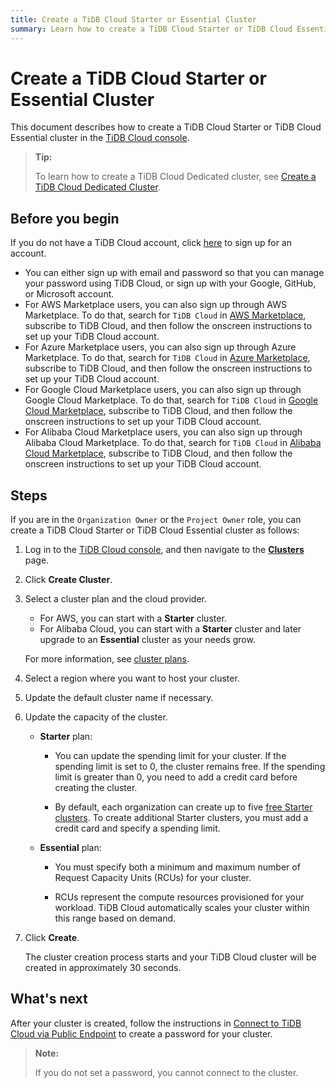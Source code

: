 ```yaml
---
title: Create a TiDB Cloud Starter or Essential Cluster
summary: Learn how to create a TiDB Cloud Starter or TiDB Cloud Essential cluster.
---
```


# Create a TiDB Cloud Starter or Essential Cluster

This document describes how to create a TiDB Cloud Starter or TiDB Cloud Essential cluster in the [TiDB Cloud console](https://tidbcloud.com/).

> **Tip:**
>
> To learn how to create a TiDB Cloud Dedicated cluster, see [Create a TiDB Cloud Dedicated Cluster](/tidb-cloud/create-tidb-cluster.md).

## Before you begin

If you do not have a TiDB Cloud account, click [here](https://tidbcloud.com/signup) to sign up for an account.

- You can either sign up with email and password so that you can manage your password using TiDB Cloud, or sign up with your Google, GitHub, or Microsoft account.
- For AWS Marketplace users, you can also sign up through AWS Marketplace. To do that, search for `TiDB Cloud` in [AWS Marketplace](https://aws.amazon.com/marketplace), subscribe to TiDB Cloud, and then follow the onscreen instructions to set up your TiDB Cloud account.
- For Azure Marketplace users, you can also sign up through Azure Marketplace. To do that, search for `TiDB Cloud` in [Azure Marketplace](https://azuremarketplace.microsoft.com), subscribe to TiDB Cloud, and then follow the onscreen instructions to set up your TiDB Cloud account.
- For Google Cloud Marketplace users, you can also sign up through Google Cloud Marketplace. To do that, search for `TiDB Cloud` in [Google Cloud Marketplace](https://console.cloud.google.com/marketplace), subscribe to TiDB Cloud, and then follow the onscreen instructions to set up your TiDB Cloud account.
- For Alibaba Cloud Marketplace users, you can also sign up through Alibaba Cloud Marketplace. To do that, search for `TiDB Cloud` in [Alibaba Cloud Marketplace](https://marketplace.alibabacloud.com/), subscribe to TiDB Cloud, and then follow the onscreen instructions to set up your TiDB Cloud account.

## Steps

If you are in the `Organization Owner` or the `Project Owner` role, you can create a TiDB Cloud Starter or TiDB Cloud Essential cluster as follows:

1. Log in to the [TiDB Cloud console](https://tidbcloud.com/), and then navigate to the [**Clusters**](https://tidbcloud.com/project/clusters) page.

2. Click **Create Cluster**.

3. Select a cluster plan and the cloud provider.

    - For AWS, you can start with a **Starter** cluster.
    - For Alibaba Cloud, you can start with a **Starter** cluster and later upgrade to an **Essential** cluster as your needs grow.

    For more information, see [cluster plans](/tidb-cloud/select-cluster-tier.md).

4. Select a region where you want to host your cluster.

5. Update the default cluster name if necessary.

6. Update the capacity of the cluster.

    - **Starter** plan:

        - You can update the spending limit for your cluster. If the spending limit is set to 0, the cluster remains free. If the spending limit is greater than 0, you need to add a credit card before creating the cluster.

        - By default, each organization can create up to five [free Starter clusters](/tidb-cloud/select-cluster-tier.md#tidb-cloud-serverless). To create additional Starter clusters, you must add a credit card and specify a spending limit.

    - **Essential** plan:

        - You must specify both a minimum and maximum number of Request Capacity Units (RCUs) for your cluster.

        - RCUs represent the compute resources provisioned for your workload. TiDB Cloud automatically scales your cluster within this range based on demand.

7. Click **Create**.

    The cluster creation process starts and your TiDB Cloud cluster will be created in approximately 30 seconds.

## What's next

After your cluster is created, follow the instructions in [Connect to TiDB Cloud via Public Endpoint](/tidb-cloud/connect-via-standard-connection-serverless.md) to create a password for your cluster.

> **Note:**
>
> If you do not set a password, you cannot connect to the cluster.
